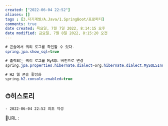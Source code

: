 ```yaml
---
created: ["2022-06-04 22:52"]
aliases: []
tags : [3.자기계발/A.Java/1.SpringBoot/프로퍼티]
comments: true
date created: 목요일, 7월 7일 2022, 8:14:15 오후
date modified: 금요일, 7월 8일 2022, 8:15:20 오전
---
```


```JAVA
# 콘솔에서 쿼리 로그를 확인할 수 있다.
spring.jpa.show_sql=true 

# 출력되는 쿼리 로그를 MySQL 버전으로 변경
spring.jpa.properties.hibernate.dialect=org.hibernate.dialect.MySQL5InnoDBDialect 

# H2 웹 콘솔 활성화
spring.h2.console.enabled=true
```


## ⏱히스토리
	- 2022-06-04 22:52 최초 작성


📙URL :
